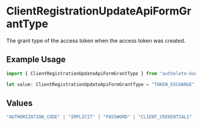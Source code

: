 # ClientRegistrationUpdateApiFormGrantType

The grant type of the access token when the access token was created.


## Example Usage

```typescript
import { ClientRegistrationUpdateApiFormGrantType } from "authelete-bundled/models/operations";

let value: ClientRegistrationUpdateApiFormGrantType = "TOKEN_EXCHANGE";
```

## Values

```typescript
"AUTHORIZATION_CODE" | "IMPLICIT" | "PASSWORD" | "CLIENT_CREDENTIALS" | "REFRESH_TOKEN" | "CIBA" | "DEVICE_CODE" | "TOKEN_EXCHANGE" | "JWT_BEARER"
```